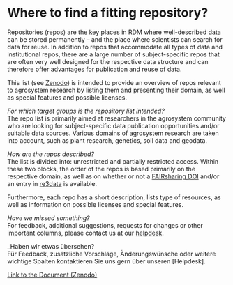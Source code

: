 # Where to find a fitting repository?

Repositories (repos) are the key places in RDM where well-described data can be stored permanently – and the place where scientists can search for data for reuse.
In addition to repos that accommodate all types of data and institutional repos, there are a large number of subject-specific repos that are often very well designed for the respective data structure and can therefore offer advantages for publication and reuse of data. 

This list (see [Zenodo](https://zenodo.org/records/11144471)) is intended to provide an overview of repos relevant to agrosystem research by listing them and presenting their domain, as well as special features and possible licenses. 

_For which target groups is the repository list intended?_  
The repo list is primarily aimed at researchers in the agrosystem community who are looking for subject-specific data publication opportunities and/or suitable data sources.
Various domains of agrosystem research are taken into account, such as plant research, genetics, soil data and geodata. 

_How are the repos described?_  
The list is divided into: unrestricted and partially restricted access.
Within these two blocks, the order of the repos is based primarily on the respective domain, as well as on whether or not a [FAIRsharing DOI](https://fairsharing.org/) and/or an entry in [re3data](https://www.re3data.org/) is available.

Furthermore, each repo has a short description, lists type of resources, as well as information on possible licenses and special features. 

_Have we missed something?_  
For feedback, additional suggestions, requests for changes or other important columns, please contact us at our [helpdesk](mailto:dataservice@fairagro.net).

_Haben wir etwas übersehen?  
Für Feedback, zusätzliche Vorschläge, Änderungswünsche oder weitere wichtige Spalten kontaktieren Sie uns gern über unseren [Helpdesk].

[Link to the Document (Zenodo)](https://zenodo.org/records/11144471)

